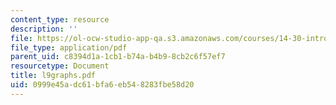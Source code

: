 ```yaml
---
content_type: resource
description: ''
file: https://ol-ocw-studio-app-qa.s3.amazonaws.com/courses/14-30-introduction-to-statistical-method-in-economics-spring-2006/0999e45adc61bfa6eb548283fbe58d20_l9graphs.pdf
file_type: application/pdf
parent_uid: c8394d1a-1cb1-b74a-b4b9-8cb2c6f57ef7
resourcetype: Document
title: l9graphs.pdf
uid: 0999e45a-dc61-bfa6-eb54-8283fbe58d20
---
```

